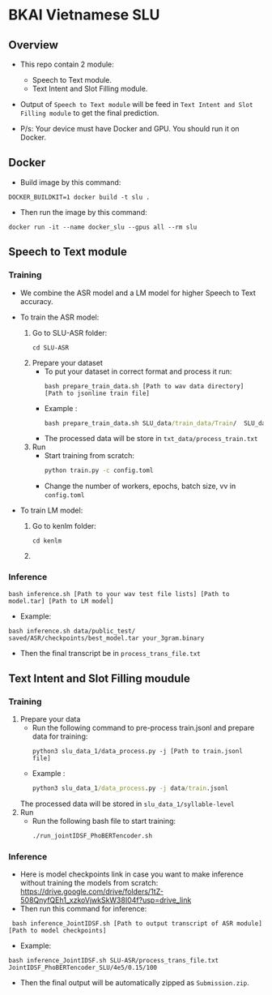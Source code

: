 # BKAI Vietnamese SLU

## Overview
- This repo contain 2 module:
     - Speech to Text module.
     - Text Intent and Slot Filling module.
- Output of `Speech to Text module` will be feed in `Text Intent and Slot Filling module` to get the final prediction.


- P/s: Your device must have Docker and GPU. You should run it on Docker.

## Docker
- Build image by this command:
```
DOCKER_BUILDKIT=1 docker build -t slu .
```

- Then run the image by this command:
```
docker run -it --name docker_slu --gpus all --rm slu
```

## Speech to Text module
### Training
- We combine the ASR model and a LM model for higher Speech to Text accuracy.
- To train the ASR model:
    1. Go to SLU-ASR folder:
        ```
        cd SLU-ASR
        ```
    2. Prepare your dataset
        - To put your dataset in correct format and process it run: 
            ```
            bash prepare_train_data.sh [Path to wav data directory] [Path to jsonline train file]
            ```
        - Example :
            ```cmd
            bash prepare_train_data.sh SLU_data/train_data/Train/  SLU_data/train.jsonl
            ```
        - The processed data will be store in `txt_data/process_train.txt`
    3. Run
        - Start training from scratch:
            ```cmd
            python train.py -c config.toml
            ```
        - Change the number of workers, epochs, batch size, vv in `config.toml`
        
- To train LM model:
    1. Go to kenlm folder:
        ```
        cd kenlm
        ```
    2. 

### Inference
```
bash inference.sh [Path to your wav test file lists] [Path to model.tar] [Path to LM model]
```

    
- Example:
```
bash inference.sh data/public_test/ saved/ASR/checkpoints/best_model.tar your_3gram.binary
```

- Then the final transcript be in `process_trans_file.txt`

## Text Intent and Slot Filling moudule
### Training 
1. Prepare your data
    - Run the following command to pre-process train.jsonl and prepare data for training:
        ```
        python3 slu_data_1/data_process.py -j [Path to train.jsonl file]
        ```
    - Example :
        ```cmd
        python3 slu_data_1/data_process.py -j data/train.jsonl
        ```
    The processed data will be stored in `slu_data_1/syllable-level`
2. Run 
    - Run the following bash file to start training: 
        ```cmd
        ./run_jointIDSF_PhoBERTencoder.sh
        ```

### Inference
- Here is model checkpoints link in case you want to make inference without training the models from scratch: https://drive.google.com/drive/folders/1tZ-508QnyfQEh1_xzkoVjwkSkW38I04f?usp=drive_link
- Then run this command for inference:
```
 bash inference_JointIDSF.sh [Path to output transcript of ASR module] [Path to model checkpoints]
```

- Example:
```
bash inference_JointIDSF.sh SLU-ASR/process_trans_file.txt JointIDSF_PhoBERTencoder_SLU/4e5/0.15/100
```

- Then the final output will be automatically zipped as `Submission.zip`.
